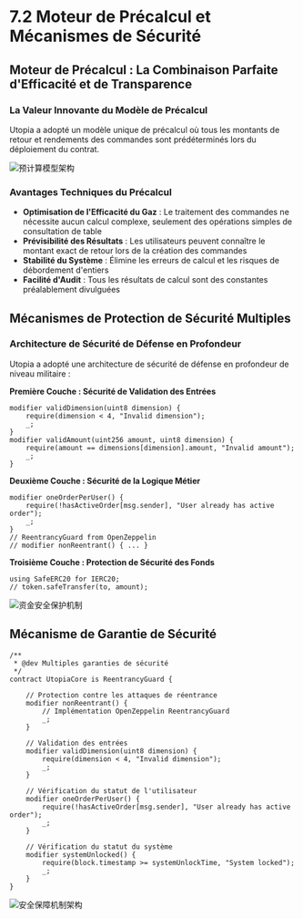 # 7.2 Moteur de Précalcul et Mécanismes de Sécurité

## Moteur de Précalcul : La Combinaison Parfaite d'Efficacité et de Transparence

### La Valeur Innovante du Modèle de Précalcul

Utopia a adopté un modèle unique de précalcul où tous les montants de retour et rendements des commandes sont prédéterminés lors du déploiement du contrat.

![预计算模型架构](/images/图29.svg)

### Avantages Techniques du Précalcul

- **Optimisation de l'Efficacité du Gaz** : Le traitement des commandes ne nécessite aucun calcul complexe, seulement des opérations simples de consultation de table
- **Prévisibilité des Résultats** : Les utilisateurs peuvent connaître le montant exact de retour lors de la création des commandes
- **Stabilité du Système** : Élimine les erreurs de calcul et les risques de débordement d'entiers
- **Facilité d'Audit** : Tous les résultats de calcul sont des constantes préalablement divulguées

## Mécanismes de Protection de Sécurité Multiples

### Architecture de Sécurité de Défense en Profondeur

Utopia a adopté une architecture de sécurité de défense en profondeur de niveau militaire :

**Première Couche : Sécurité de Validation des Entrées**
```solidity
modifier validDimension(uint8 dimension) {
    require(dimension < 4, "Invalid dimension");
    _;
}
modifier validAmount(uint256 amount, uint8 dimension) {
    require(amount == dimensions[dimension].amount, "Invalid amount");
    _;
}
```

**Deuxième Couche : Sécurité de la Logique Métier**
```solidity
modifier oneOrderPerUser() {
    require(!hasActiveOrder[msg.sender], "User already has active order");
    _;
}
// ReentrancyGuard from OpenZeppelin
// modifier nonReentrant() { ... }
```

**Troisième Couche : Protection de Sécurité des Fonds**
```solidity
using SafeERC20 for IERC20;
// token.safeTransfer(to, amount);
```

![资金安全保护机制](/images/图25.svg)

## Mécanisme de Garantie de Sécurité

```solidity
/**
 * @dev Multiples garanties de sécurité
 */
contract UtopiaCore is ReentrancyGuard {
    
    // Protection contre les attaques de réentrance
    modifier nonReentrant() {
        // Implémentation OpenZeppelin ReentrancyGuard
        _;
    }
    
    // Validation des entrées
    modifier validDimension(uint8 dimension) {
        require(dimension < 4, "Invalid dimension");
        _;
    }
    
    // Vérification du statut de l'utilisateur
    modifier oneOrderPerUser() {
        require(!hasActiveOrder[msg.sender], "User already has active order");
        _;
    }
    
    // Vérification du statut du système
    modifier systemUnlocked() {
        require(block.timestamp >= systemUnlockTime, "System locked");
        _;
    }
}
```

![安全保障机制架构](/images/图30.svg)